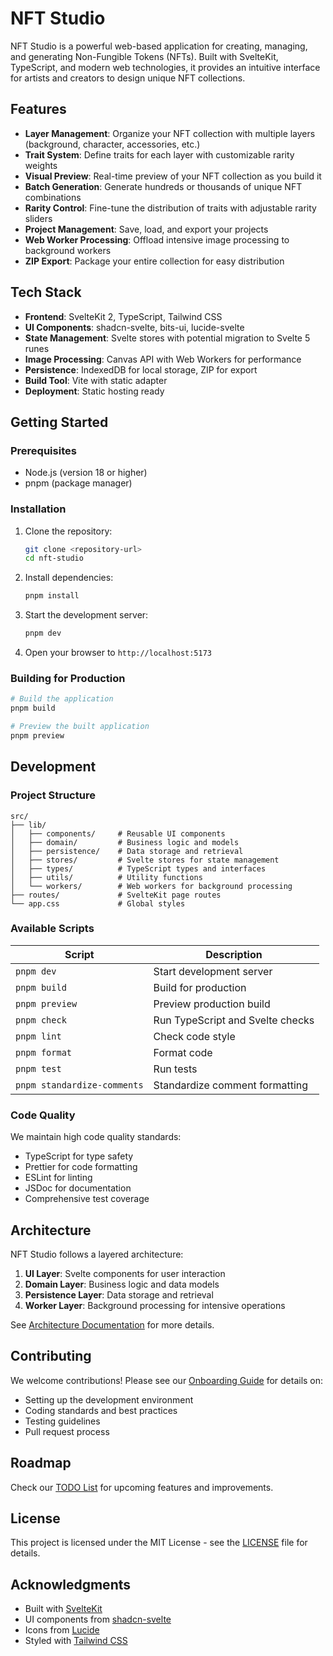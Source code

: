 # NFT Studio

NFT Studio is a powerful web-based application for creating, managing, and generating Non-Fungible Tokens (NFTs). Built with SvelteKit, TypeScript, and modern web technologies, it provides an intuitive interface for artists and creators to design unique NFT collections.

## Features

- **Layer Management**: Organize your NFT collection with multiple layers (background, character, accessories, etc.)
- **Trait System**: Define traits for each layer with customizable rarity weights
- **Visual Preview**: Real-time preview of your NFT collection as you build it
- **Batch Generation**: Generate hundreds or thousands of unique NFT combinations
- **Rarity Control**: Fine-tune the distribution of traits with adjustable rarity sliders
- **Project Management**: Save, load, and export your projects
- **Web Worker Processing**: Offload intensive image processing to background workers
- **ZIP Export**: Package your entire collection for easy distribution

## Tech Stack

- **Frontend**: SvelteKit 2, TypeScript, Tailwind CSS
- **UI Components**: shadcn-svelte, bits-ui, lucide-svelte
- **State Management**: Svelte stores with potential migration to Svelte 5 runes
- **Image Processing**: Canvas API with Web Workers for performance
- **Persistence**: IndexedDB for local storage, ZIP for export
- **Build Tool**: Vite with static adapter
- **Deployment**: Static hosting ready

## Getting Started

### Prerequisites

- Node.js (version 18 or higher)
- pnpm (package manager)

### Installation

1. Clone the repository:

   ```bash
   git clone <repository-url>
   cd nft-studio
   ```

2. Install dependencies:

   ```bash
   pnpm install
   ```

3. Start the development server:

   ```bash
   pnpm dev
   ```

4. Open your browser to `http://localhost:5173`

### Building for Production

```bash
# Build the application
pnpm build

# Preview the built application
pnpm preview
```

## Development

### Project Structure

```
src/
├── lib/
│   ├── components/     # Reusable UI components
│   ├── domain/         # Business logic and models
│   ├── persistence/    # Data storage and retrieval
│   ├── stores/         # Svelte stores for state management
│   ├── types/          # TypeScript types and interfaces
│   ├── utils/          # Utility functions
│   └── workers/        # Web workers for background processing
├── routes/             # SvelteKit page routes
└── app.css             # Global styles
```

### Available Scripts

| Script                      | Description                      |
| --------------------------- | -------------------------------- |
| `pnpm dev`                  | Start development server         |
| `pnpm build`                | Build for production             |
| `pnpm preview`              | Preview production build         |
| `pnpm check`                | Run TypeScript and Svelte checks |
| `pnpm lint`                 | Check code style                 |
| `pnpm format`               | Format code                      |
| `pnpm test`                 | Run tests                        |
| `pnpm standardize-comments` | Standardize comment formatting   |

### Code Quality

We maintain high code quality standards:

- TypeScript for type safety
- Prettier for code formatting
- ESLint for linting
- JSDoc for documentation
- Comprehensive test coverage

## Architecture

NFT Studio follows a layered architecture:

1. **UI Layer**: Svelte components for user interaction
2. **Domain Layer**: Business logic and data models
3. **Persistence Layer**: Data storage and retrieval
4. **Worker Layer**: Background processing for intensive operations

See [Architecture Documentation](docs/architecture-diagrams.md) for more details.

## Contributing

We welcome contributions! Please see our [Onboarding Guide](docs/onboarding.md) for details on:

- Setting up the development environment
- Coding standards and best practices
- Testing guidelines
- Pull request process

## Roadmap

Check our [TODO List](TODO.md) for upcoming features and improvements.

## License

This project is licensed under the MIT License - see the [LICENSE](LICENSE) file for details.

## Acknowledgments

- Built with [SvelteKit](https://kit.svelte.dev/)
- UI components from [shadcn-svelte](https://www.shadcn-svelte.com/)
- Icons from [Lucide](https://lucide.dev/)
- Styled with [Tailwind CSS](https://tailwindcss.com/)

